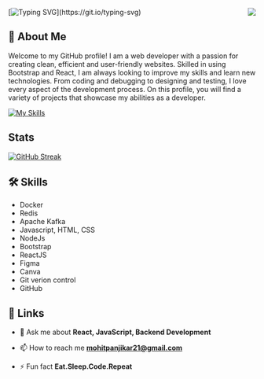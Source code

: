 <div align="">

<img align="right" src="https://visitor-badge.laobi.icu/badge?page_id=TheMohit2003.TheMohit2003">

[![Typing SVG](https://readme-typing-svg.demolab.com?font=sans+serif&weight=500&size=25&duration=6000&pause=1000&color=E835F7FF&center=true&width=435&lines=Hi+!+welcome+to+my+repo....)](https://git.io/typing-svg)

## 🚀 About Me
<!-- I'm a web developer .

I really enjoy making webpages and its components using programming languages. -->
Welcome to my GitHub profile! I am a web developer with a passion for creating clean, efficient and user-friendly websites. Skilled in using Bootstrap and React, I am always looking to improve my skills and learn new technologies. From coding and debugging to designing and testing, I love every aspect of the development process. On this profile, you will find a variety of projects that showcase my abilities as a developer.

[![My Skills](https://skillicons.dev/icons?i=go,kafka,redis,docker,figma,github,nodejs,express,react,bootstrap,js,css,html)](https://skillicons.dev)



## Stats
[![GitHub Streak](https://streak-stats.demolab.com?user=Mohitpanjikar&theme=monokai)](https://git.io/streak-stats)




## 🛠 Skills 
- Docker
- Redis
- Apache Kafka
- Javascript, HTML, CSS
- NodeJs
- Bootstrap
- ReactJS
- Figma
- Canva
- Git verion control
- GitHub


## 🔗 Links


- 💬 Ask me about **React, JavaScript, Backend Development**

- 📫 How to reach me **mohitpanjikar21@gmail.com**

- ⚡ Fun fact **Eat.Sleep.Code.Repeat**
  





